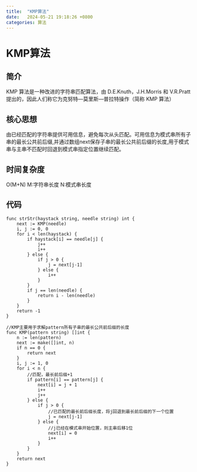 ```yaml
---
title:  "KMP算法"
date:   2024-05-21 19:18:26 +0800
categories: 算法
---
```

# KMP算法
## 简介
KMP 算法是一种改进的字符串匹配算法，由 D.E.Knuth，J.H.Morris 和 V.R.Pratt 提出的，因此人们称它为克努特—莫里斯—普拉特操作（简称 KMP 算法）

## 核心思想
由已经匹配的字符串提供可用信息，避免每次从头匹配。可用信息为模式串所有子串的最长公共前后缀,并通过数组next保存子串的最长公共前后缀的长度,用于模式串与主串不匹配时回退到模式串指定位置继续匹配。

## 时间复杂度
O(M+N)
M:字符串长度
N:模式串长度


## 代码
```golang
func strStr(haystack string, needle string) int {
	next := KMP(needle)
	i, j := 0, 0
	for i < len(haystack) {
		if haystack[i] == needle[j] {
			j++
			i++
		} else {
			if j > 0 {
				j = next[j-1]
			} else {
				i++
			}
		}
		if j == len(needle) {
			return i - len(needle)
		}
	}
	return -1
}

//KMP主要用于求解pattern所有子串的最长公共前后缀的长度
func KMP(pattern string) []int {
	n := len(pattern)
	next := make([]int, n)
	if n == 0 {
		return next
	}
	i, j := 1, 0
	for i < n {
		//匹配，最长前后缀+1
		if pattern[i] == pattern[j] {
			next[i] = j + 1
			i++
			j++
		} else {
			if j > 0 {
				//已匹配的最长前后缀长度，将j回退到最长前后缀的下一个位置
				j = next[j-1]
			} else {
				//j已经在模式串开始位置，则主串后移1位
				next[i] = 0
				i++
			}
		}
	}
	return next
}
```
